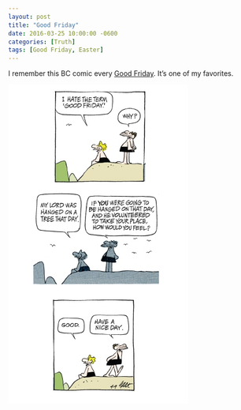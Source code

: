 ```yaml
---
layout: post
title: "Good Friday"
date: 2016-03-25 10:00:00 -0600
categories: [Truth]
tags: [Good Friday, Easter]
---
```


I remember this BC comic every [Good Friday](https://infogalactic.com/info/Good_Friday). It’s one of my favorites.

![pic](/assets/2016/03/bc_good_friday_2.png)
